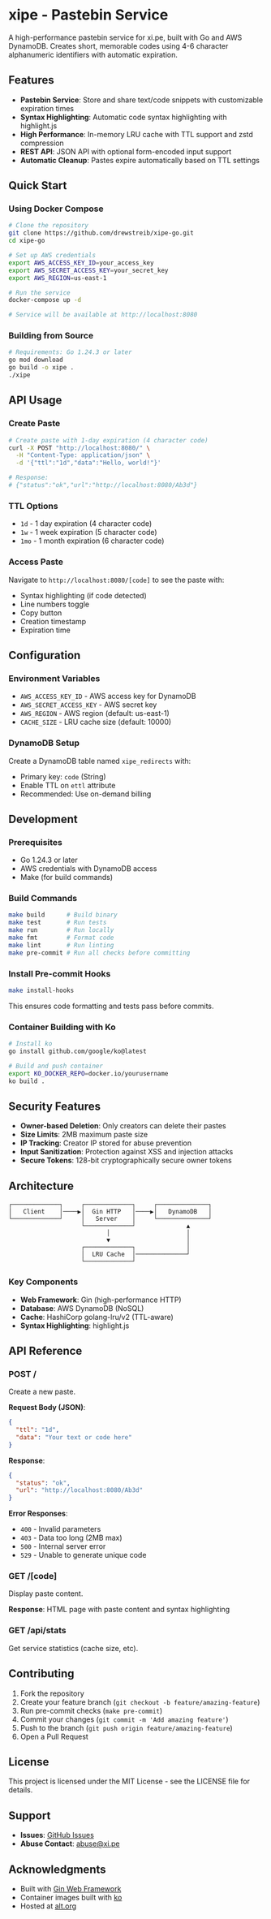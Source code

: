 # xipe - Pastebin Service

A high-performance pastebin service for xi.pe, built with Go and AWS DynamoDB. Creates short, memorable codes using 4-6 character alphanumeric identifiers with automatic expiration.

## Features

- **Pastebin Service**: Store and share text/code snippets with customizable expiration times
- **Syntax Highlighting**: Automatic code syntax highlighting with highlight.js
- **High Performance**: In-memory LRU cache with TTL support and zstd compression
- **REST API**: JSON API with optional form-encoded input support
- **Automatic Cleanup**: Pastes expire automatically based on TTL settings

## Quick Start

### Using Docker Compose

```bash
# Clone the repository
git clone https://github.com/drewstreib/xipe-go.git
cd xipe-go

# Set up AWS credentials
export AWS_ACCESS_KEY_ID=your_access_key
export AWS_SECRET_ACCESS_KEY=your_secret_key
export AWS_REGION=us-east-1

# Run the service
docker-compose up -d

# Service will be available at http://localhost:8080
```

### Building from Source

```bash
# Requirements: Go 1.24.3 or later
go mod download
go build -o xipe .
./xipe
```

## API Usage

### Create Paste

```bash
# Create paste with 1-day expiration (4 character code)
curl -X POST "http://localhost:8080/" \
  -H "Content-Type: application/json" \
  -d '{"ttl":"1d","data":"Hello, world!"}'

# Response:
# {"status":"ok","url":"http://localhost:8080/Ab3d"}
```

### TTL Options

- `1d` - 1 day expiration (4 character code)
- `1w` - 1 week expiration (5 character code)  
- `1mo` - 1 month expiration (6 character code)

### Access Paste

Navigate to `http://localhost:8080/[code]` to see the paste with:
- Syntax highlighting (if code detected)
- Line numbers toggle
- Copy button
- Creation timestamp
- Expiration time

## Configuration

### Environment Variables

- `AWS_ACCESS_KEY_ID` - AWS access key for DynamoDB
- `AWS_SECRET_ACCESS_KEY` - AWS secret key
- `AWS_REGION` - AWS region (default: us-east-1)
- `CACHE_SIZE` - LRU cache size (default: 10000)

### DynamoDB Setup

Create a DynamoDB table named `xipe_redirects` with:
- Primary key: `code` (String)
- Enable TTL on `ettl` attribute
- Recommended: Use on-demand billing

## Development

### Prerequisites

- Go 1.24.3 or later
- AWS credentials with DynamoDB access
- Make (for build commands)

### Build Commands

```bash
make build      # Build binary
make test       # Run tests
make run        # Run locally
make fmt        # Format code
make lint       # Run linting
make pre-commit # Run all checks before committing
```

### Install Pre-commit Hooks

```bash
make install-hooks
```

This ensures code formatting and tests pass before commits.

### Container Building with Ko

```bash
# Install ko
go install github.com/google/ko@latest

# Build and push container
export KO_DOCKER_REPO=docker.io/yourusername
ko build .
```

## Security Features

- **Owner-based Deletion**: Only creators can delete their pastes
- **Size Limits**: 2MB maximum paste size
- **IP Tracking**: Creator IP stored for abuse prevention
- **Input Sanitization**: Protection against XSS and injection attacks
- **Secure Tokens**: 128-bit cryptographically secure owner tokens

## Architecture

```
┌─────────────┐     ┌─────────────┐     ┌──────────────┐
│   Client    │────▶│  Gin HTTP   │────▶│   DynamoDB   │
└─────────────┘     │   Server    │     └──────────────┘
                    └─────────────┘              ▲
                           │                     │
                           ▼                     │
                    ┌─────────────┐              │
                    │  LRU Cache  │──────────────┘
                    └─────────────┘
```

### Key Components

- **Web Framework**: Gin (high-performance HTTP)
- **Database**: AWS DynamoDB (NoSQL)
- **Cache**: HashiCorp golang-lru/v2 (TTL-aware)
- **Syntax Highlighting**: highlight.js

## API Reference

### POST /

Create a new paste.

**Request Body (JSON)**:
```json
{
  "ttl": "1d",
  "data": "Your text or code here"
}
```

**Response**:
```json
{
  "status": "ok",
  "url": "http://localhost:8080/Ab3d"
}
```

**Error Responses**:
- `400` - Invalid parameters
- `403` - Data too long (2MB max)
- `500` - Internal server error
- `529` - Unable to generate unique code

### GET /[code]

Display paste content.

**Response**: HTML page with paste content and syntax highlighting

### GET /api/stats

Get service statistics (cache size, etc).

## Contributing

1. Fork the repository
2. Create your feature branch (`git checkout -b feature/amazing-feature`)
3. Run pre-commit checks (`make pre-commit`)
4. Commit your changes (`git commit -m 'Add amazing feature'`)
5. Push to the branch (`git push origin feature/amazing-feature`)
6. Open a Pull Request

## License

This project is licensed under the MIT License - see the LICENSE file for details.

## Support

- **Issues**: [GitHub Issues](https://github.com/drewstreib/xipe-go/issues)
- **Abuse Contact**: abuse@xi.pe

## Acknowledgments

- Built with [Gin Web Framework](https://github.com/gin-gonic/gin)
- Container images built with [ko](https://ko.build/)
- Hosted at [alt.org](https://alt.org)